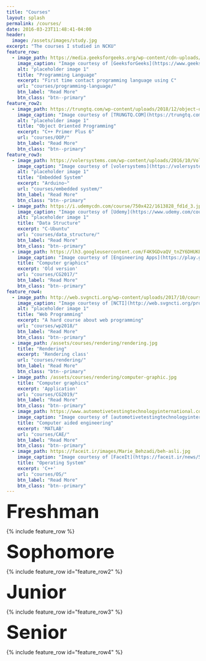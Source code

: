 ```yaml
---
title: "Courses"
layout: splash
permalink: /courses/
date: 2016-03-23T11:48:41-04:00
header:
  image: /assets/images/study.jpg
excerpt: "The courses I studied in NCKU"
feature_row:
  - image_path: https://media.geeksforgeeks.org/wp-content/cdn-uploads/Clanguage-1024x341.png
    image_caption: "Image courtesy of [GeeksforGeeks](https://www.geeksforgeeks.org/c-programming-language/)"
    alt: "placeholder image 1"
    title: "Programming Language"
    excerpt: "First time contact programming language using C"
    url: "courses/programming-language/"
    btn_label: "Read More"
    btn_class: "btn--primary"
feature_row2:
  - image_path: https://trungtq.com/wp-content/uploads/2018/12/object-oriented-programming-oop.png
    image_caption: "Image courtesy of [TRUNGTQ.COM](https://trungtq.com/2018/12/15/object-oriented-analysis-and-design/)"
    alt: "placeholder image 1"
    title: "Object Oriented Programming"
    excerpt: "C++ Primer Plus 6"
    url: "courses/OOP/"
    btn_label: "Read More"
    btn_class: "btn--primary"
feature_row3:
  - image_path: https://volersystems.com/wp-content/uploads/2016/10/Voler-Robot-embeddedsystems.png
    image_caption: "Image courtesy of [volersystems](https://volersystems.com/product-design/embedded-systems/)"
    alt: "placeholder image 1"
    title: "Embedded System"
    excerpt: "Arduino~"
    url: "courses/embedded system/"
    btn_label: "Read More"
    btn_class: "btn--primary"
  - image_path: https://i.udemycdn.com/course/750x422/1613828_fd1d_3.jpg
    image_caption: "Image courtesy of [Udemy](https://www.udemy.com/course/coding-java-interview-algorithms-data-structure/)"
    alt: "placeholder image 1"
    title: "Data Structure"
    excerpt: "C-Ubuntu"
    url: "courses/data_structure/"
    btn_label: "Read More"
    btn_class: "btn--primary"
  - image_path: https://lh3.googleusercontent.com/F4K9GDvaQV_tnZY6DHUKEpsp3u7K3ZBvjXNDhhvWhc-akUJessnJC_fzLGV4Nq2e6dU
    image_caption: "Image courtesy of [Engineering Apps](https://play.google.com/store/apps/details?id=com.faadooengineers.free_computergraphics&hl=zh)"
    title: "Computer graphics"
    excerpt: 'Old version'
    url: "courses/CG2017/"
    btn_label: "Read More"
    btn_class: "btn--primary"
feature_row4:
  - image_path: http://web.svgncti.org/wp-content/uploads/2017/10/course-product-image.Web-Programmingpng-600x360.png
    image_caption: "Image courtesy of [NCTI](http://web.svgncti.org/product/web-programming/)"
    alt: "placeholder image 1"
    title: "Web Programming"
    excerpt: "A hard course about web programming"
    url: "courses/wp2018/"
    btn_label: "Read More"
    btn_class: "btn--primary"
  - image_path: /assets/courses/rendering/rendering.jpg
    title: "Rendering"
    excerpt: 'Rendering class'
    url: "courses/rendering/"
    btn_label: "Read More"
    btn_class: "btn--primary"
  - image_path: /assets/courses/rendering/computer-graphic.jpg
    title: "Computer graphics"
    excerpt: 'Application'
    url: "courses/CG2019/"
    btn_label: "Read More"
    btn_class: "btn--primary"
  - image_path: https://www.automotivetestingtechnologyinternational.com/wp-content/uploads/2018/08/5.-Computational-Fluid-Dynamics-CFD-Streamline-model-simulation-I.D.-R-Pikes-Peak.jpg
    image_caption: "Image courtesy of [automotivetestingtechnologyinternational](https://www.automotivetestingtechnologyinternational.com/)"
    title: "Computer aided engineering"
    excerpt: 'MATLAB'
    url: "courses/CAE/"
    btn_label: "Read More"
    btn_class: "btn--primary"  
  - image_path: https://faceit.ir/images/Marie_Behzadi/beh-asli.jpg
    image_caption: "Image courtesy of [FaceIt](https://faceit.ir/news/5610/Which-Operating-System-Should-You-Choose-For-Your-Next-PC)"
    title: "Operating System"
    excerpt: 'C++'
    url: "courses/OS/"
    btn_label: "Read More"
    btn_class: "btn--primary" 
---
```


<b style=" font-size: 50px;">Freshman</b>


{% include feature_row %}


<b style=" font-size: 50px;">Sophomore</b>



{% include feature_row id="feature_row2" %}


<b style=" font-size: 50px;">Junior</b>

 
{% include feature_row id="feature_row3"  %}

<b style=" font-size: 50px;">Senior</b>

<!--
{% include feature_row id="intro4" type="center" %}
-->

{% include feature_row id="feature_row4"  %}


